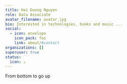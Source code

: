 ```yaml
---
title: Hai Duong Nguyen
role: Data Associate
avatar_filename: avatar.jpg
bio: Interested in technologies, books and music ...
social:
  - icon: envelope
    icon_pack: fas
    link: about/#contact
organizations: []
superuser: true
status:
  icon: ☕️
---
```

F﻿rom bottom to go up